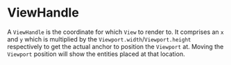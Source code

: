 # ViewHandle

A `ViewHandle` is the coordinate for which `View` to render to.
It comprises an `x` and `y` which is multiplied by the `Viewport.width`/`Viewport.height` respectively to get
the actual anchor to position the `Viewport` at. Moving the `Viewport` position will show
the entities placed at that location.